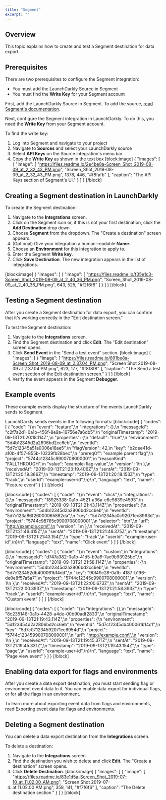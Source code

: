 ```yaml
---
title: "Segment"
excerpt: ""
---
```

## Overview
This topic explains how to create and test a Segment destination for data export.
## Prerequisites
There are two prerequisites to configure the Segment integration:
* You must add the LaunchDarkly Source in Segment
* You must find the **Write Key** for your Segment account

First, add the LaunchDarkly Source in Segment. To add the source, [read Segment's documentation](https://segment.com/docs/sources/cloud-apps/launchdarkly/).

Next, configure the Segment integration in LaunchDarkly. To do this, you need the **Write Key** from your Segment account.

To find the write key:

1. Log into Segment and navigate to your project
2. Navigate to **Sources** and select your LaunchDarkly source
3. Select **API Keys** on the Source integration's menu bar
4. Copy the **Write Key** as shown in the text box
[block:image]
{
  "images": [
    {
      "image": [
        "https://files.readme.io/2e4be8a-Screen_Shot_2019-08-09_at_2_32_43_PM.png",
        "Screen_Shot_2019-08-09_at_2_32_43_PM.png",
        1378,
        446,
        "#f8fafb"
      ],
      "caption": "The API Keys section of Segment's UI."
    }
  ]
}
[/block]

## Creating a Segment destination in LaunchDarkly
To create the Segment destination:


1. Navigate to the **Integrations** screen.
2. Click on the Segment icon or, if this is not your first destination, click the **Add Destination** drop down.
3. Choose **Segment** from the dropdown. The "Create a destination" screen appears.
4. (Optional) Give your integration a human-readable **Name**.
5. Choose an **Environment** for this integration to apply to.
6. Enter the Segment **Write key**.
7. Click **Save Destination**. The new integration appears in the list of integrations.

[block:image]
{
  "images": [
    {
      "image": [
        "https://files.readme.io/f35e1c3-Screen_Shot_2019-08-09_at_2_40_36_PM.png",
        "Screen_Shot_2019-08-09_at_2_40_36_PM.png",
        643,
        525,
        "#f2f6f8"
      ]
    }
  ]
}
[/block]

## Testing a Segment destination
After you create a Segment destination for data export, you can confirm that it's working correctly in the "Edit destination screen." 

To test the Segment destination:

1. Navigate to the **Integrations** screen.
2. Find the Segment destination and click **Edit**. The "Edit destination" screen opens.
3. Click **Send Event** in the "Send a test event" section.
[block:image]
{
  "images": [
    {
      "image": [
        "https://files.readme.io/891be8a-Screen_Shot_2019-08-09_at_2.37.04_PM.png",
        "Screen Shot 2019-08-09 at 2.37.04 PM.png",
        623,
        177,
        "#f8f8f8"
      ],
      "caption": "The Send a test event section of the Edit destination screen."
    }
  ]
}
[/block]
5. Verify the event appears in the Segment **Debugger**.
## Example events
These example events display the structure of the events LaunchDarkly sends to Segment.

LaunchDarkly sends events in the following formats:
[block:code]
{
  "codes": [
    {
      "code": "{\n  \"event\": \"feature\",\n  \"integrations\": {},\n  \"messageId\": \"c2f7a2d1-0a1b-456f-8e9a-16756e7a6db5\",\n  \"originalTimestamp\": \"2019-09-13T21:20:18.114Z\",\n  \"properties\": {\n    \"default\": \"true\",\n    \"environment\": \"5d4b12345d2a2806bd2cc6eb\",\n    \"eventId\": \"5d7c12345a51a0006e16ae5\",\n    \"flagVersion\": 42,\n    \"key\": \"b2dee41d-a10b-4f57-855b-10239fb28bec\",\n    \"prereqOf\": \"example parent flag\",\n    \"project\": \"5744c12345c9900708000001\",\n    \"reasonKind\": \"FALLTHROUGH\",\n    \"value\": \"example-flag-value\",\n    \"version\": 1\n  },\n  \"receivedAt\": \"2019-09-13T21:20:19.406Z\",\n  \"sentAt\": \"2019-09-13T21:20:19.366Z\",\n  \"timestamp\": \"2019-09-13T21:20:18.153Z\",\n  \"type\": \"track\",\n  \"userId\": \"example-user-id\",\n}\n",
      "language": "text",
      "name": "Feature event"
    }
  ]
}
[/block]

[block:code]
{
  "codes": [
    {
      "code": "{\n  \"event\": \"click\",\n  \"integrations\": {},\n  \"messageId\": \"18925338-0a1b-4521-a36a-c8e9839e4593\",\n  \"originalTimestamp\": \"2019-09-13T21:21:43.114Z\",\n  \"properties\": {\n    \"environment\": \"5d4b12345d2a2806bd2cc6eb\",\n    \"eventId\": \"5d7c123a86f26000065862da\",\n    \"key\": \"5d7c12345a0c92071ec8963d\",\n    \"project\": \"5744c98765c9900708000001\",\n    \"selector\": \"btn\",\n    \"url\": \"http://example.com\",\n    \"version\": 1\n  },\n  \"receivedAt\": \"2019-09-13T21:21:46.415Z\",\n  \"sentAt\": \"2019-09-13T21:21:46.375Z\",\n  \"timestamp\": \"2019-09-13T21:21:43.154Z\",\n  \"type\": \"track\",\n  \"userId\": \"example-user-id\",\n}\n",
      "language": "text",
      "name": "Click event"
    }
  ]
}
[/block]

[block:code]
{
  "codes": [
    {
      "code": "{\n  \"event\": \"custom\",\n  \"integrations\": {},\n  \"messageId\": \"d747a382-0a1b-41d5-b9a6-7ae9b93925bc\",\n  \"originalTimestamp\": \"2019-09-13T21:21:58.114Z\",\n  \"properties\": {\n    \"environment\": \"5d4b12345d2a2806bd2cc6eb\",\n    \"eventId\": \"5d7c123452db400061b14dd\",\n    \"key\": \"90f49c28-0a1b-4187-b196-de0e8f57a5a7\",\n    \"project\": \"5744c12345c9900708000001\",\n    \"version\": 1\n  },\n  \"receivedAt\": \"2019-09-13T21:22:00.673Z\",\n  \"sentAt\": \"2019-09-13T21:22:00.393Z\",\n  \"timestamp\": \"2019-09-13T21:21:58.393Z\",\n  \"type\": \"track\",\n  \"userId\": \"example-user-id\",\n}\n",
      "language": "text",
      "name": "Custom event"
    }
  ]
}
[/block]

[block:code]
{
  "codes": [
    {
      "code": "{\n  \"integrations\": {},\n  \"messageId\": \"8c235148-0a1b-4428-a4de-00b90adf2833\",\n  \"originalTimestamp\": \"2019-09-13T21:19:43.114Z\",\n  \"properties\": {\n    \"environment\": \"5d123454d2a2806bd2cc6eb\",\n    \"eventId\": \"5d7c12345db400061b14c1\",\n    \"key\": \"5d7c071234592071ec8954d\",\n    \"project\": \"5744c123459900708000001\",\n    \"url\": \"http://example.com\",\n    \"version\": 1\n  },\n  \"receivedAt\": \"2019-09-13T21:19:45.371Z\",\n  \"sentAt\": \"2019-09-13T21:19:45.331Z\",\n  \"timestamp\": \"2019-09-13T21:19:43.154Z\",\n  \"type\": \"page\",\n  \"userId\": \"example-user-id\",\n}\n",
      "language": "text",
      "name": "Page view event"
    }
  ]
}
[/block]

## Enabling data export for flags and environments
After you create a data export destination, you must start sending flag or environment event data to it. You can enable data export for individual flags, or for all the flags in an environment.

To learn more about exporting event data from flags and environments, read [Exporting event data for flags and environments](./data-export#exporting-event-data-for-flags-and-environments).
## Deleting a Segment destination
You can delete a data export destination from the **Integrations** screen.

To delete a destination:

1. Navigate to the **Integrations** screen.
2. Find the destination you wish to delete and click **Edit**. The "Create a destination" screen opens.
3. Click **Delete Destination**.
[block:image]
{
  "images": [
    {
      "image": [
        "https://files.readme.io/83e1d5a-Screen_Shot_2019-07-10_at_11.02.00_AM.png",
        "Screen Shot 2019-07-
1. at 11.02.00 AM.png",
        359,
        141,
        "#f7f6f6"
      ],
      "caption": "The Delete destination section."
    }
  ]
}
[/block]